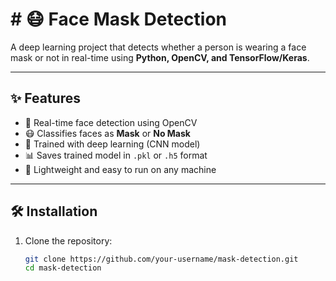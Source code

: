 # # 😷 Face Mask Detection  

A deep learning project that detects whether a person is wearing a face mask or not in real-time using **Python, OpenCV, and TensorFlow/Keras**.  

---

## ✨ Features  
- 📸 Real-time face detection using OpenCV  
- 😷 Classifies faces as **Mask** or **No Mask**  
- 🧠 Trained with deep learning (CNN model)  
- 📊 Saves trained model in `.pkl` or `.h5` format  
- 🚀 Lightweight and easy to run on any machine  

---

## 🛠️ Installation  

1. Clone the repository:  
   ```bash
   git clone https://github.com/your-username/mask-detection.git
   cd mask-detection
